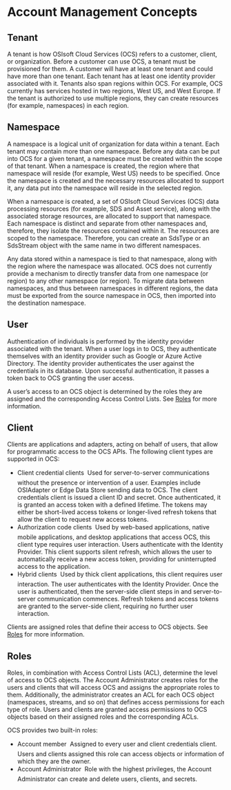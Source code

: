 # Account Management Concepts



## Tenant

A tenant is how OSIsoft Cloud Services (OCS) refers to a customer, client, or organization. Before a customer can use OCS, a tenant must be provisioned for them. A customer will have at least one tenant and could have more than one tenant. Each tenant has at least one identity provider associated with it. Tenants also span regions within OCS. For example, OCS currently has services hosted in two regions, West US, and West Europe. If the tenant is authorized to use multiple regions, they can create resources (for example, namespaces) in each region.

## Namespace

A namespace is a logical unit of organization for data within a tenant. Each tenant may contain more than one namespace. Before any data can be put into OCS for a given tenant, a namespace must be created within the scope of that tenant. When a namespace is created, the region where that namespace will reside (for example, West US) needs to be specified. Once the namespace is created and the necessary resources allocated to support it, any data put into the namespace will reside in the selected region.

When a namespace is created, a set of OSIsoft Cloud Services (OCS) data processing resources (for example, SDS and Asset service), along with the associated storage resources, are allocated to support that namespace. Each namespace is distinct and separate from other namespaces and, therefore, they isolate the resources contained within it. The resources are scoped to the namespace. Therefore, you can create an SdsType or an SdsStream object with the same name in two different namespaces.

Any data stored within a namespace is tied to that namespace, along with the region where the namespace was allocated. OCS does not currently provide a mechanism to directly transfer data from one namespace (or region) to any other namespace (or region). To migrate data between namespaces, and thus between namespaces in different regions, the data must be exported from the source namespace in OCS, then imported into the destination namespace.

## User

Authentication of individuals is performed by the identity provider associated with the tenant. When a user logs in to OCS, they authenticate themselves with an identity provider such as Google or Azure Active Directory. The identity provider authenticates the user against the credentials in its database. Upon successful authentication, it passes a token back to OCS granting the user access.

A user’s access to an OCS object is determined by the roles they are assigned and the corresponding Access Control Lists.  See [Roles](#roles) for more information.

## Client

Clients are applications and adapters, acting on behalf of users, that allow for programmatic access to the OCS APIs. The following client types are supported in OCS:

- Client credential clients &#150; Used for server-to-server communications without the presence or intervention of a user. Examples include OSIAdapter or Edge Data Store sending data to OCS. The client credentials client is issued a client ID and secret. Once authenticated, it is granted an access token with a defined lifetime. The tokens may either be short-lived access tokens or longer-lived refresh tokens that allow the client to request new access tokens. 
- Authorization code clients &#150; Used by web-based applications, native mobile applications, and desktop applications that access OCS, this client type requires user interaction. Users authenticate with the Identity Provider. This client supports silent refresh, which allows the user to automatically receive a new access token, providing for uninterrupted access to the application.
- Hybrid clients &#150; Used by thick client applications, this client requires user interaction. The user authenticates with the Identity Provider. Once the user is authenticated, then the server-side client steps in and server-to-server communication commences. Refresh tokens and access tokens are granted to the server-side client, requiring no further user interaction.

Clients are assigned roles that define their access to OCS objects. See [Roles](#roles) for more information. 

## <a name="roles"></a> Roles

Roles, in combination with Access Control Lists (ACL), determine the level of access to OCS objects. The Account Administrator creates roles for the users and clients that will access OCS and assigns the appropriate roles to them. Additionally, the administrator creates an ACL for each OCS object (namespaces, streams, and so on) that defines access permissions for each type of role. Users and clients are granted access permissions to OCS objects based on their assigned roles and the corresponding ACLs. 

OCS provides two built-in roles:

- Account member &#150; Assigned to every user and client credentials client. Users and clients assigned this role can access objects or information of which they are the owner.
- Account Administrator &#150; Role with the highest privileges, the Account Administrator can create and delete users, clients, and secrets.



